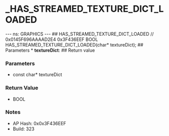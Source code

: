 # _HAS_STREAMED_TEXTURE_DICT_LOADED

--- ns: GRAPHICS --- ## HAS_STREAMED_TEXTURE_DICT_LOADED  // 0x0145F696AAAAD2E4 0x3F436EEF BOOL HAS_STREAMED_TEXTURE_DICT_LOADED(char* textureDict);   ## Parameters * **textureDict**:  ## Return value

### Parameters
* const char* textureDict

### Return Value
* BOOL

### Notes
* AP Hash: 0x0x3F436EEF
* Build: 323

